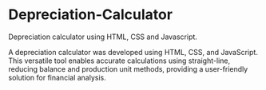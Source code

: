 # Depreciation-Calculator
Depreciation calculator using HTML, CSS and Javascript.

A depreciation calculator was developed using HTML, CSS, and JavaScript. This versatile tool enables accurate calculations using straight-line, reducing balance and production unit
methods, providing a user-friendly solution for financial analysis.


